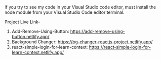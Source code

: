 If you try to see my code in your Visual Studio code editor, must install the node module from your Visual Studio Code editor terminal.

Project Live Link-

1. Add-Remove-Using-Button: https://add-remove-using-button.netlify.app/
2. Background Changer: https://bg-changer-reactjs-project.netlify.app/
3. react-simple-login-for-learn-context: https://react-simple-login-for-learn-context.netlify.app/

